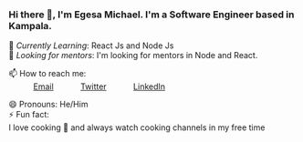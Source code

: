 <!-- <img src="https://drive.google.com/file/d/1ql2fL33N417pQJyqBIjzFXwCBevpm91b/view?usp=sharing"/> -->
 
### Hi there 👋, I'm Egesa Michael. I'm a Software Engineer based in Kampala.<br>
 
 
🌱 *Currently Learning*: React Js and Node Js<br>
🤔 *Looking for mentors*: I'm looking for mentors in Node and React.<br>
<!-- 💬 Ask me about: how to mentor students, creating a portfolio site for you, or assistance with an application you are working on. <br> -->
📫 How to reach me: <br>
&nbsp;&nbsp;&nbsp;&nbsp;&nbsp;&nbsp;&nbsp;&nbsp;&nbsp;&nbsp; [Email](devmichaelegesa@gmail.com)
&nbsp;&nbsp;&nbsp;&nbsp;&nbsp;&nbsp;&nbsp;&nbsp;&nbsp;&nbsp; [Twitter](https://www.twitter.com/egesamicheal)
&nbsp;&nbsp;&nbsp;&nbsp;&nbsp;&nbsp;&nbsp;&nbsp;&nbsp;&nbsp; [LinkedIn](https://www.linkedin.com/in/egmich92)
 
😄 Pronouns: He/Him <br>
⚡ Fun fact:<br>
I love cooking 🍟 and always watch cooking channels in my free time  <br>
 
 
<!--

 
Here are some ideas to get you started:
 
- 🔭 I'm currently working on ...
- 🌱 I'm currently learning ...
- 👯 I'm looking to collaborate on ...
- 🤔 I'm looking for help with ...
- 💬 Ask me about ...
- 📫 How to reach me: ...
- 😄 Pronouns: ...
- ⚡ Fun fact: ...
-->
